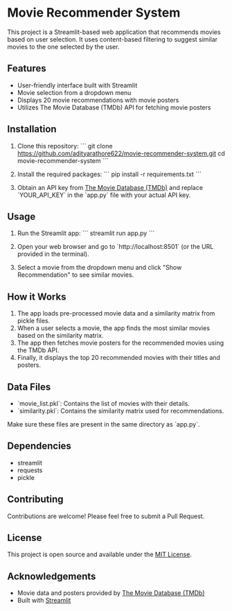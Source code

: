 # Movie Recommender System

This project is a Streamlit-based web application that recommends movies based on user selection. It uses content-based filtering to suggest similar movies to the one selected by the user.

## Features

- User-friendly interface built with Streamlit
- Movie selection from a dropdown menu
- Displays 20 movie recommendations with movie posters
- Utilizes The Movie Database (TMDb) API for fetching movie posters

## Installation

1. Clone this repository:
   \`\`\`
   git clone https://github.com/adityarathore622/movie-recommender-system.git
   cd movie-recommender-system
   \`\`\`

2. Install the required packages:
   \`\`\`
   pip install -r requirements.txt
   \`\`\`

3. Obtain an API key from [The Movie Database (TMDb)](https://www.themoviedb.org/documentation/api) and replace \`YOUR_API_KEY\` in the \`app.py\` file with your actual API key.

## Usage

1. Run the Streamlit app:
   \`\`\`
   streamlit run app.py
   \`\`\`

2. Open your web browser and go to \`http://localhost:8501\` (or the URL provided in the terminal).

3. Select a movie from the dropdown menu and click "Show Recommendation" to see similar movies.

## How it Works

1. The app loads pre-processed movie data and a similarity matrix from pickle files.
2. When a user selects a movie, the app finds the most similar movies based on the similarity matrix.
3. The app then fetches movie posters for the recommended movies using the TMDb API.
4. Finally, it displays the top 20 recommended movies with their titles and posters.

## Data Files

- \`movie_list.pkl\`: Contains the list of movies with their details.
- \`similarity.pkl\`: Contains the similarity matrix used for recommendations.

Make sure these files are present in the same directory as \`app.py\`.

## Dependencies

- streamlit
- requests
- pickle


## Contributing

Contributions are welcome! Please feel free to submit a Pull Request.

## License

This project is open source and available under the [MIT License](LICENSE).

## Acknowledgements

- Movie data and posters provided by [The Movie Database (TMDb)](https://www.themoviedb.org/)
- Built with [Streamlit](https://streamlit.io/)

